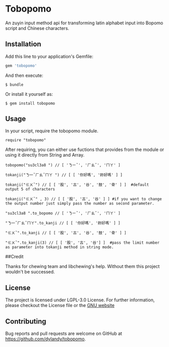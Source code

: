 # Tobopomo
An zuyin input method api for transforming latin alphabet input into Bopomo script and Chinese characters.

## Installation

Add this line to your application's Gemfile:

```ruby
gem 'tobopomo'
```

And then execute:

    $ bundle

Or install it yourself as:

    $ gem install tobopomo

## Usage

In your script, require the tobopomo module.

```
require "tobopomo"
```
After requiring, you can either use fuctions that provides from the module or using it directly from String and Array.

```
tobopomo("su3cl3a8 ") // [ 'ㄋㄧˇ', 'ㄏㄠˇ', 'ㄇㄚ' ]

tokanji("ㄋ一ˇㄏㄠˇㄇㄚ ") // [ [ '你好嗎', '妳好嗎' ] ]

tokanji("ㄍㄨˇ") // [ [ '股', '古', '谷', '鼓', '骨' ] ]  #default output 5 of characters

tokanji("ㄍㄨˇ" , 3) // [ [ '股', '古', '谷' ] ] #if you want to change the output number just simply pass the number as second parameter.
```

```
"su3cl3a8 ".to_bopomo // [ 'ㄋㄧˇ', 'ㄏㄠˇ', 'ㄇㄚ' ]

"ㄋ一ˇㄏㄠˇㄇㄚ".to_kanji // [ [ '你好嗎', '妳好嗎' ] ]

"ㄍㄨˇ".to_kanji // [ [ '股', '古', '谷', '鼓', '骨' ] ]

"ㄍㄨˇ".to_kanji(3) // [ [ '股', '古', '谷'] ]  #pass the limit number as parameter into tokanji method in string mode.
```

##Credit

Thanks for chewing team and libchewing's help. Without them this project wouldn't be successed.

## License

The project is licensed under LGPL-3.0 License. For further information, please checkout the License file or the [GNU website](https://www.gnu.org/licenses/lgpl-3.0.en.html)

## Contributing

Bug reports and pull requests are welcome on GitHub at https://github.com/dylandy/tobopomo.

